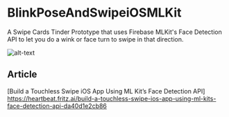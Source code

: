 # BlinkPoseAndSwipeiOSMLKit

A Swipe Cards Tinder Prototype that uses Firebase MLKit's Face Detection API to let you do a wink or face turn to swipe in that direction.

![alt-text](https://github.com/anupamchugh/BlinkPoseAndSwipeiOSMLKit/blob/master/swipe-like-tinder-mlkit-blink-pose.gif)

## Article
[Build a Touchless Swipe iOS App Using ML Kit’s Face Detection API] https://heartbeat.fritz.ai/build-a-touchless-swipe-ios-app-using-ml-kits-face-detection-api-da40d1e2cb86
